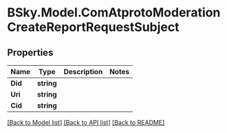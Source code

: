 # BSky.Model.ComAtprotoModerationCreateReportRequestSubject

## Properties

Name | Type | Description | Notes
------------ | ------------- | ------------- | -------------
**Did** | **string** |  | 
**Uri** | **string** |  | 
**Cid** | **string** |  | 

[[Back to Model list]](../README.md#documentation-for-models) [[Back to API list]](../README.md#documentation-for-api-endpoints) [[Back to README]](../README.md)

